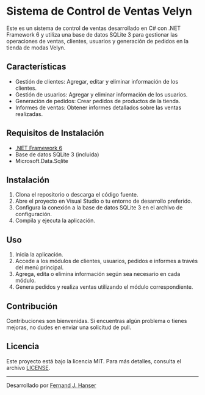 # Sistema de Control de Ventas Velyn

Este es un sistema de control de ventas desarrollado en C# con .NET Framework 6 y utiliza una base de datos SQLite 3 para gestionar las operaciones de ventas, clientes, usuarios y generación de pedidos en la tienda de modas Velyn.

## Características

- Gestión de clientes: Agregar, editar y eliminar información de los clientes.
- Gestión de usuarios: Agregar y eliminar información de los usuarios.
- Generación de pedidos: Crear pedidos de productos de la tienda.
- Informes de ventas: Obtener informes detallados sobre las ventas realizadas.

## Requisitos de Instalación

- [.NET Framework 6](https://dotnet.microsoft.com/download/dotnet/6.0)
- Base de datos SQLite 3 (incluida)
- Microsoft.Data.Sqlite

## Instalación

1. Clona el repositorio o descarga el código fuente.
2. Abre el proyecto en Visual Studio o tu entorno de desarrollo preferido.
3. Configura la conexión a la base de datos SQLite 3 en el archivo de configuración.
4. Compila y ejecuta la aplicación.

## Uso

1. Inicia la aplicación.
2. Accede a los módulos de clientes, usuarios, pedidos e informes a través del menú principal.
3. Agrega, edita o elimina información según sea necesario en cada módulo.
4. Genera pedidos y realiza ventas utilizando el módulo correspondiente.

## Contribución

Contribuciones son bienvenidas. Si encuentras algún problema o tienes mejoras, no dudes en enviar una solicitud de pull.

## Licencia

Este proyecto está bajo la licencia MIT. Para más detalles, consulta el archivo [LICENSE](LICENSE).

---

Desarrollado por [Fernand J. Hanser](https://github.com/FherHanser)

